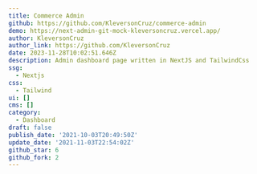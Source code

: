 ```yaml
---
title: Commerce Admin
github: https://github.com/KleversonCruz/commerce-admin
demo: https://next-admin-git-mock-kleversoncruz.vercel.app/
author: KleversonCruz
author_link: https://github.com/KleversonCruz
date: 2023-11-28T10:02:51.646Z
description: Admin dashboard page written in NextJS and TailwindCss
ssg:
  - Nextjs
css:
  - Tailwind
ui: []
cms: []
category:
  - Dashboard
draft: false
publish_date: '2021-10-03T20:49:50Z'
update_date: '2021-11-03T22:54:02Z'
github_star: 6
github_fork: 2
---
```

